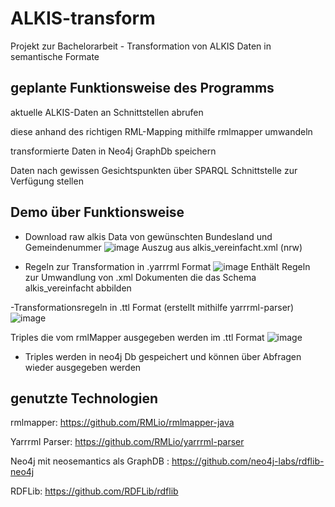 # ALKIS-transform
Projekt zur Bachelorarbeit - Transformation von ALKIS Daten in semantische Formate 

## geplante Funktionsweise des Programms 
aktuelle ALKIS-Daten an Schnittstellen abrufen

diese anhand des richtigen RML-Mapping mithilfe rmlmapper umwandeln

transformierte Daten in Neo4j GraphDb speichern

Daten nach gewissen Gesichtspunkten über SPARQL Schnittstelle zur Verfügung stellen 

## Demo über Funktionsweise
- Download raw alkis Data von gewünschten Bundesland und Gemeindenummer 
![image](https://user-images.githubusercontent.com/40140980/156211143-0e53fde8-bfae-4495-bd66-1e0ac9b2a357.png)
Auszug aus alkis_vereinfacht.xml (nrw)

- Regeln zur Transformation in .yarrrml Format
![image](https://user-images.githubusercontent.com/40140980/156211423-5ccef6a5-e0cd-46a0-9439-5fdb9c8f5768.png)
Enthält Regeln zur Umwandlung von .xml Dokumenten die das Schema alkis_vereinfacht abbilden

-Transformationsregeln in .ttl Format (erstellt mithilfe yarrrml-parser) 
![image](https://user-images.githubusercontent.com/40140980/156211592-e0071400-f49a-4984-bb73-0f088f431f30.png)

Triples die vom rmlMapper ausgegeben werden im .ttl Format 
![image](https://user-images.githubusercontent.com/40140980/156211675-7d06fa78-e229-472d-bd64-c96ec0048106.png)

- Triples werden in neo4j Db gespeichert und können über Abfragen wieder ausgegeben werden 
## genutzte Technologien

rmlmapper: https://github.com/RMLio/rmlmapper-java 

Yarrrml Parser: https://github.com/RMLio/yarrrml-parser

Neo4j mit neosemantics als GraphDB : https://github.com/neo4j-labs/rdflib-neo4j 

RDFLib: https://github.com/RDFLib/rdflib

